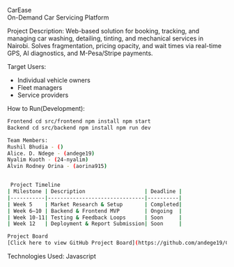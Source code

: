 CarEase  
On-Demand Car Servicing Platform  

Project Description:  Web-based solution for booking, tracking, and managing car washing, detailing, tinting, and mechanical services in Nairobi. Solves fragmentation, pricing opacity, and wait times via real-time GPS, AI diagnostics, and M-Pesa/Stripe payments.  

Target Users:  
- Individual vehicle owners  
- Fleet managers  
- Service providers  

How to Run(Development):  
```bash
Frontend cd src/frontend npm install npm start
Backend cd src/backend npm install npm run dev

Team Members:
Rushil Bhudia - ()
Alice. D. Ndege - (andege19)
Nyalim Kuoth - (24-nyalim)
Alvin Rodney Orina - (aorina915)


 Project Timeline
| Milestone | Description                   | Deadline |
|-----------|-------------------------------|----------|
| Week 5    | Market Research & Setup       | Completed|
| Week 6–10 | Backend & Frontend MVP        | Ongoing  |
| Week 10-11| Testing & Feedback Loops      | Soon     |
| Week 12   | Deployment & Report Submission| Soon     |

Project Board
[Click here to view GitHub Project Board](https://github.com/andege19/CarEase)
```
Technologies Used:
Javascript
